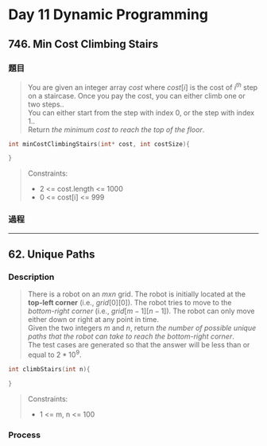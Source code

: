 # Day 11 Dynamic Programming

## 746. Min Cost Climbing Stairs

### 題目
>You are given an integer array $cost$ where $cost[i]$ is the cost of $i^{th}$ step on a staircase. Once you pay the cost, you can either climb one or two steps..</br>
You can either start from the step with index $0$, or the step with index $1$..</br>
Return *the minimum cost to reach the top of the floor*.</br>


```c
int minCostClimbingStairs(int* cost, int costSize){

}
```
>Constraints:
>- 2 <= cost.length <= 1000
>- 0 <= cost[i] <= 999

### 過程



---
## 62. Unique Paths

### Description
> There is a robot on an $m x n$ grid. The robot is initially located at the **top-left corner** (i.e., $grid[0][0]$). The robot tries to move to the *bottom-right corner* (i.e., $grid[m - 1][n - 1]$). The robot can only move either down or right at any point in time.</br>
Given the two integers $m$ and $n$, return *the number of possible unique paths that the robot can take to reach the bottom-right corner*.</br>
The test cases are generated so that the answer will be less than or equal to $2 * 10^9$.</br>

```c
int climbStairs(int n){

}
```

>Constraints:
>- 1 <= m, n <= 100

### Process